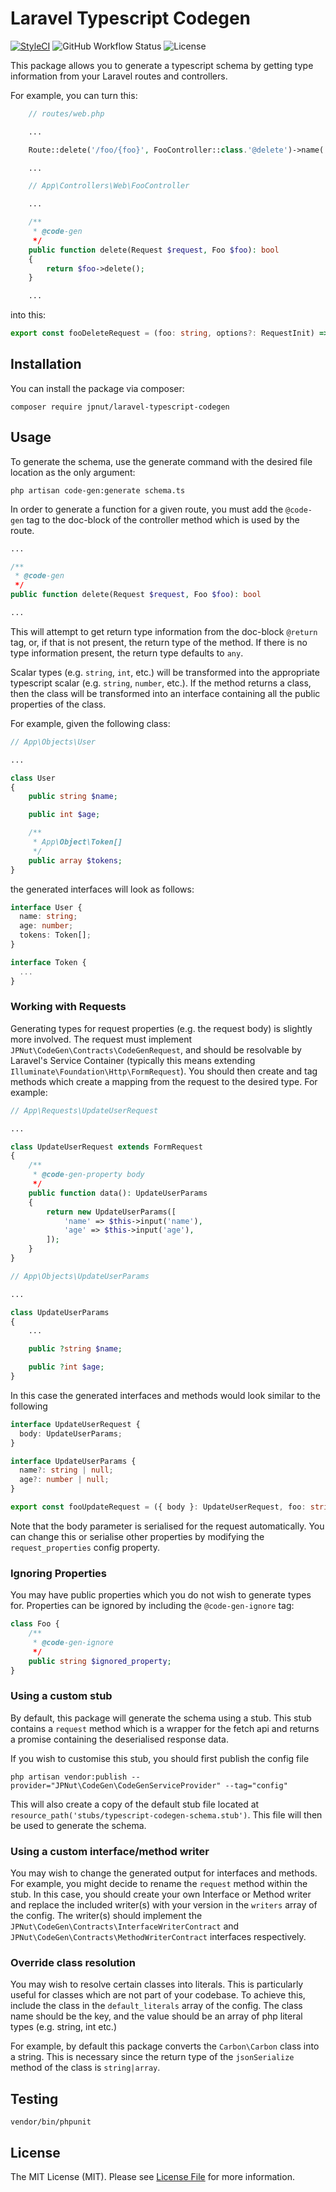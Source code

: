 # Laravel Typescript Codegen

[![StyleCI](https://github.styleci.io/repos/257990080/shield?branch=master)](https://styleci.io/repos/257990080)
![GitHub Workflow Status](https://img.shields.io/github/workflow/status/jpnut/laravel-typescript-codegen/run-tests?style=flat-square)
![License](https://img.shields.io/github/license/jpnut/laravel-typescript-codegen?style=flat-square)

This package allows you to generate a typescript schema by getting type information from your Laravel routes and controllers.

For example, you can turn this:

```php
    // routes/web.php

    ...

    Route::delete('/foo/{foo}', FooController::class.'@delete')->name('foo.delete');

    ...
```

```php
    // App\Controllers\Web\FooController

    ...

    /**
     * @code-gen
     */
    public function delete(Request $request, Foo $foo): bool
    {
        return $foo->delete();
    }

    ...
```

into this:

```typescript
export const fooDeleteRequest = (foo: string, options?: RequestInit) => request<bool>(`https://localhost/foo/${foo}`, { method: `DELETE`, ...options });
```

## Installation

You can install the package via composer:

```shell script
composer require jpnut/laravel-typescript-codegen
```

## Usage

To generate the schema, use the generate command with the desired file location as the only argument:

```shell script
php artisan code-gen:generate schema.ts
```

In order to generate a function for a given route, you must add the `@code-gen` tag to the doc-block of the controller method which is used by the route.

```php
...

/**
 * @code-gen
 */
public function delete(Request $request, Foo $foo): bool

...
```

This will attempt to get return type information from the doc-block `@return` tag, or, if that is not present, the return type of the method. If there is no type information present, the return type defaults to `any`.

Scalar types (e.g. `string`, `int`, etc.) will be transformed into the appropriate typescript scalar (e.g. `string`, `number`, etc.). If the method returns a class, then the class will be transformed into an interface containing all the public properties of the class.

For example, given the following class:

```php
// App\Objects\User

...

class User
{
    public string $name;

    public int $age;

    /**
     * App\Object\Token[]
     */
    public array $tokens;
}
```

the generated interfaces will look as follows:

```typescript
interface User {
  name: string;
  age: number;
  tokens: Token[];
}

interface Token {
  ...
}
```

### Working with Requests

Generating types for request properties (e.g. the request body) is slightly more involved. The request must implement `JPNut\CodeGen\Contracts\CodeGenRequest`, and should be resolvable by Laravel's Service Container (typically this means extending `Illuminate\Foundation\Http\FormRequest`). You should then create and tag methods which create a mapping from the request to the desired type. For example:

```php
// App\Requests\UpdateUserRequest

...

class UpdateUserRequest extends FormRequest
{
    /**
     * @code-gen-property body
     */
    public function data(): UpdateUserParams
    {
        return new UpdateUserParams([
            'name' => $this->input('name'),
            'age' => $this->input('age'),
        ]);
    }
}
```

```php
// App\Objects\UpdateUserParams

...

class UpdateUserParams
{
    ...

    public ?string $name;

    public ?int $age;
}
```

In this case the generated interfaces and methods would look similar to the following

```typescript
interface UpdateUserRequest {
  body: UpdateUserParams;
}

interface UpdateUserParams {
  name?: string | null;
  age?: number | null;
}

export const fooUpdateRequest = ({ body }: UpdateUserRequest, foo: string, options?: RequestInit) => request<any>(`http://localhost/foo/${foo}`, { method: 'PUT', body: JSON.stringify(body), ...options });
```

Note that the body parameter is serialised for the request automatically. You can change this or serialise other properties by modifying the `request_properties` config property.

### Ignoring Properties

You may have public properties which you do not wish to generate types for. Properties can be ignored by including the `@code-gen-ignore` tag:

```php
class Foo {
    /**
     * @code-gen-ignore
     */
    public string $ignored_property;
}
```

### Using a custom stub

By default, this package will generate the schema using a stub. This stub contains a `request` method which is a wrapper for the fetch api and returns a promise containing the deserialised response data.

If you wish to customise this stub, you should first publish the config file

```shell script
php artisan vendor:publish --provider="JPNut\CodeGen\CodeGenServiceProvider" --tag="config"
```

This will also create a copy of the default stub file located at `resource_path('stubs/typescript-codegen-schema.stub')`. This file will then be used to generate the schema.

### Using a custom interface/method writer

You may wish to change the generated output for interfaces and methods. For example, you might decide to rename the `request` method within the stub. In this case, you should create your own Interface or Method writer and replace the included writer(s) with your version in the `writers` array of the config. The writer(s) should implement the `JPNut\CodeGen\Contracts\InterfaceWriterContract` and `JPNut\CodeGen\Contracts\MethodWriterContract` interfaces respectively.

### Override class resolution

You may wish to resolve certain classes into literals. This is particularly useful for classes which are not part of your codebase. To achieve this, include the class in the `default_literals` array of the config. The class name should be the key, and the value should be an array of php literal types (e.g. string, int etc.)

For example, by default this package converts the `Carbon\Carbon` class into a string. This is necessary since the return type of the `jsonSerialize` method of the class is `string|array`.

## Testing

```shell script
vendor/bin/phpunit
```

## License

The MIT License (MIT). Please see [License File](LICENSE) for more information.
